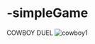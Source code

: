 # -simpleGame
COWBOY DUEL
![cowboy1](https://user-images.githubusercontent.com/114630722/220854034-29f27db4-7169-4fc1-b4d8-248532d4c3e1.png)
